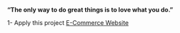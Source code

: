 **“The only way to do great things is to love what you do.”**

1- Apply this project
[E-Commerce Website](https://youtu.be/KLWA2vCERSQ?si=oWrCkDQGt53ZR82Q)

